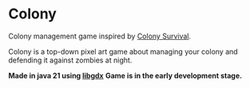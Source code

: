 # Colony
Colony management game inspired by [Colony Survival](https://store.steampowered.com/app/366090/Colony_Survival/).

Colony is a top-down pixel art game about managing your colony and defending it against zombies at night.


**Made in java 21 using [libgdx](https://libgdx.com/)**
**Game is in the early development stage.**

